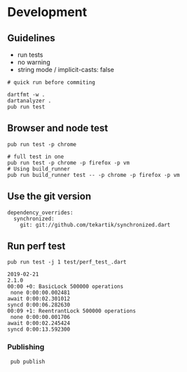 # Development

## Guidelines

* run tests
* no warning
* string mode / implicit-casts: false

````
# quick run before commiting

dartfmt -w .
dartanalyzer .
pub run test
````

## Browser and node test

````
pub run test -p chrome

# full test in one
pub run test -p chrome -p firefox -p vm
# Using build_runner
pub run build_runner test -- -p chrome -p firefox -p vm
````
    
## Use the git version

```
dependency_overrides:
  synchronized:
    git: git://github.com/tekartik/synchronized.dart
```

## Run perf test

    pub run test -j 1 test/perf_test_.dart 

```
2019-02-21
2.1.0
00:00 +0: BasicLock 500000 operations                                                                                                                                                                                                                                                                                                                        
 none 0:00:00.002481
await 0:00:02.301012
syncd 0:00:06.282630
00:09 +1: ReentrantLock 500000 operations                                                                                                                                                                                                                                                                                                                    
 none 0:00:00.001706
await 0:00:02.245424
syncd 0:00:13.592300
```

### Publishing

     pub publish


